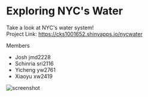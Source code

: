 # Exploring NYC's Water

Take a look at NYC's water system!  
Project Link: https://cks1001652.shinyapps.io/nycwater

Members 
- Josh jmd2228
- Schinria sri2116
- Yicheng yw2761
- Xiaoyu xw2419

![screenshot](app/www/white_water.jpg)
